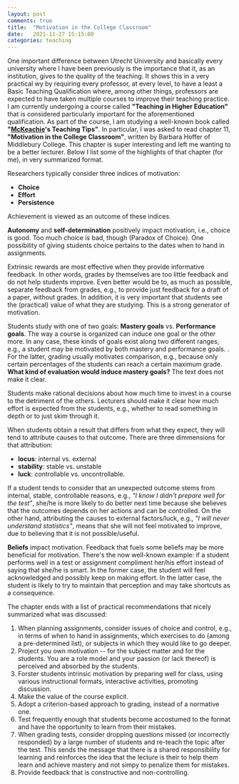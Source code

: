 ```yaml
---
layout: post
comments: true
title:  "Motivation in the College Classroom"
date:   2021-11-27 15:15:00
categories: teaching
---
```


One important difference between Utrecht University and basically every university where I have been previously is the importance that it, as an institution, gives to the quality of the teaching. It shows this in a very practical wy by requiring every professor, at every level, to have a least a Basic Teaching Qualification where, among other things, professors are expected to have taken multiple courses to improve their teaching practice. I am currently undergoing a course called **"Teaching in Higher Education"** that is considered particularly important for the aforementioned qualification. As part of the course, I am studying a well-known book called **"[McKeachie](https://en.wikipedia.org/wiki/Wilbert_J._McKeachie)'s Teaching Tips"**. In particular, I was asked to read chapter 11, **"Motivation in the College Classroom"**, written by Barbara Hoffer of Middlebury College. This chapter is super interesting and left me wanting to be a better lecturer. Below I list some of the highlights of that chapter (for me), in very summarized format. 

Researchers typically consider three indices of motivation: 
- **Choice**
- **Effort**
- **Persistence**

Achievement is viewed as an outcome of these indices. 

**Autonomy** and **self-determination** positively impact motivation, i.e., choice is good. Too much choice is bad, though (Paradox of Choice). One possibility of giving students choice pertains to the dates when to hand in assignments. 

Extrinsic rewards are most effective when they provide informative feedback. In other words, grades by themselves are too little feedback and do not help students improve. Even better would be to, as much as possible, separate feedback from grades, e.g., to provide just feedback for a draft of a paper, without grades. In addition, it is very important that students see the (practical) value of what they are studying. This is a strong generator of motivation.

Students study with one of two goals: **Mastery goals** vs. **Performance goals**. The way a course is organized can induce one goal or the other more. In any case, these kinds of goals exist along two different ranges, e.g., a student may be motivated by both mastery and performance goals. . For the latter, grading usually motivates comparison, e.g., because only certain percentages of the students can reach a certain maximum grade. **What kind of evaluation would induce mastery goals?** The text does not make it clear. 

Students make rational decisions about how much time to invest in a course to the detriment of the others. Lecturers should make it clear how much effort is expected from the students, e.g., whether to read something in depth or to just skim through it.

When students obtain a result that differs from what they expect, they will tend to attribute causes to that outcome. There are three dimmensions for that attribution: 
  - **locus**: internal vs. external
  - **stability**: stable vs. unstable
  - **luck**: controllable vs. uncontrollable.

If a student tends to consider that an unexpected outcome stems from internal, stable, controllable reasons, e.g., *"I know I didn't prepare well for the test"*, she/he is more likely to do better next time because she believes that the outcomes depends on her actions and can be controlled. On the other hand, attributing the causes to external factors/luck, e.g., *"I will never understand statistics"*, means that she will not feel motivated to improve, due to believing that it is not possible/useful.

**Beliefs** impact motivation. Feedback that fuels some beliefs may be more beneficial for motivation. There's the now well-known example: if a student performs well in a test or assignment compliment her/his effort instead of saying that she/he is smart. In the former case, the student will feel acknowledged and possibly keep on making effort. In the latter case, the student is likely to try to maintain that perception and may take shortcuts as a consequence. 

The chapter ends with a list of practical recommendations that nicely summarized what was discussed: 

1. When planning assignments, consider issues of choice and control, e.g., in terms of when to hand in assignments, which exercises to do (among a pre-determined list), or subjects in which they would like to go deeper. 
2. Project you own motivation -- for the subject matter and for the students. You are a role model and your passion (or lack thereof) is perceived and absorbed by the students.
3. Forster students intrinsic motivation by preparing well for class, using various instructional formats, interactive activities, promoting discussion. 
4. Make the value of the course explicit.
5. Adopt a criterion-based approach to grading, instead of a normative one.
6. Test frequently enough that students become accostumed to the format and have the opportunity to learn from their mistakes. 
7. When grading tests, consider dropping questions missed (or incorrectly responded) by a large number of students and re-teach the topic after the test. This sends the message that there is a shared responsibility for learning and reinforces the idea that the lecture is their to help them learn and achieve mastery and not simpy to penalize them for mistakes.
8. Provide feedback that is constructive and non-controlling.